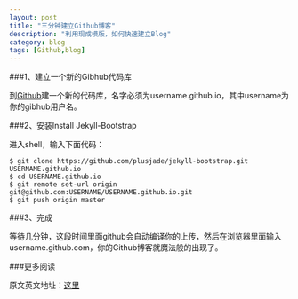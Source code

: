 ```yaml
---
layout: post
title: "三分钟建立Github博客"
description: "利用现成模版，如何快速建立Blog"
category: blog
tags: [Github,blog]
---
```



###1、建立一个新的Gibhub代码库

到[Github](https://github.com)建一个新的代码库，名字必须为username.github.io，其中username为你的gibhub用户名。

###2、安装Install Jekyll-Bootstrap

进入shell，输入下面代码：

	$ git clone https://github.com/plusjade/jekyll-bootstrap.git USERNAME.github.io
	$ cd USERNAME.github.io
	$ git remote set-url origin git@github.com:USERNAME/USERNAME.github.io.git
	$ git push origin master

###3、完成

等待几分钟，这段时间里面github会自动编译你的上传，然后在浏览器里面输入username.github.com，你的Github博客就魔法般的出现了。

###更多阅读

原文英文地址：[这里](http://jekyllbootstrap.com/)
